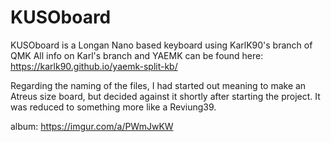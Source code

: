 # KUSOboard
KUSOboard is a Longan Nano based keyboard using KarlK90's branch of QMK 
All info on Karl's branch and YAEMK can be found here: https://karlk90.github.io/yaemk-split-kb/

Regarding the naming of the files, I had started out meaning to make an Atreus size board, but decided against it shortly after starting the project. 
It was reduced to something more like a Reviung39. 

album: https://imgur.com/a/PWmJwKW
